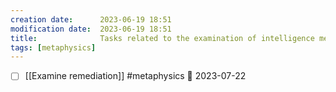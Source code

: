 ```yaml
---
creation date:		2023-06-19 18:51
modification date:	2023-06-19 18:51
title: 				Tasks related to the examination of intelligence mechanics
tags: [metaphysics]
---
```

- [ ] [[Examine remediation]] #metaphysics 📅 2023-07-22